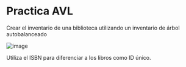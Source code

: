 # Practica AVL
Crear el inventario de una biblioteca utilizando un inventario de árbol autobalanceado

![image](https://quizizz.com/media/resource/gs/quizizz-media/quizzes/995cea97-9041-4f0e-9319-cc0a1850120b)

Utiliza el ISBN para diferenciar a los libros como ID único.